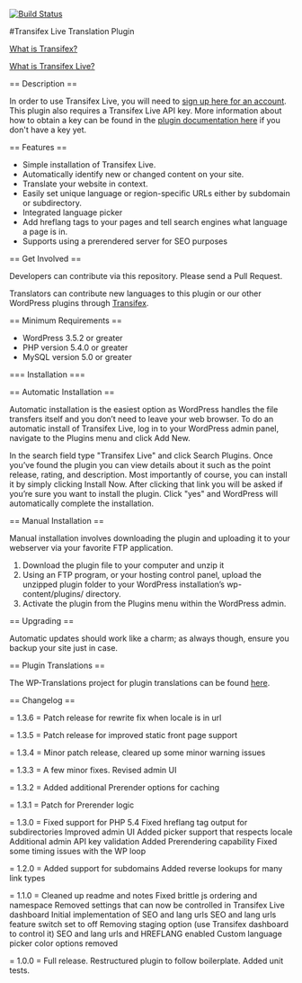 [![Build Status](https://travis-ci.org/transifex/transifex-live-wordpress.svg?branch=devel)](https://travis-ci.org/transifex/transifex-live-wordpress)

#Transifex Live Translation Plugin


[What is Transifex?](https://www.transifex.com/product/?utm_source=github&utm_medium=web&utm_campaign=tx-live-wp-plugin)



[What is Transifex Live?](https://www.transifex.com/product/transifexlive/)


== Description ==

In order to use Transifex Live, you will need to [sign up here for an account](https://www.transifex.com/signup/?utm_source=github&utm_medium=web&utm_campaign=tx-live-wp-plugin). This plugin also requires a Transifex Live API key.  More information about how to obtain a key can be found in the [plugin documentation here](http://docs.transifex.com/integrations/wordpress/#getting-your-transifex-live-api-key/?utm_source=github&utm_medium=web&utm_campaign=tx-live-wp-plugin) if you don't have a key yet.  

== Features ==

* Simple installation of Transifex Live.
* Automatically identify new or changed content on your site.
* Translate your website in context.
* Easily set unique language or region-specific URLs either by subdomain or subdirectory.
* Integrated language picker 
* Add hreflang tags to your pages and tell search engines what language a page is in.
* Supports using a prerendered server for SEO purposes

== Get Involved ==

Developers can contribute via this repository. Please send a Pull Request.

Translators can contribute new languages to this plugin or our other WordPress plugins through [Transifex](https://www.transifex.com/projects/p/transifex-live/).

== Minimum Requirements ==

* WordPress 3.5.2 or greater
* PHP version 5.4.0 or greater
* MySQL version 5.0 or greater

=== Installation ===

== Automatic Installation ==

Automatic installation is the easiest option as WordPress handles the file transfers itself and you don’t need to leave your web browser. To do an automatic install of Transifex Live, log in to your WordPress admin panel, navigate to the Plugins menu and click Add New.

In the search field type "Transifex Live" and click Search Plugins. Once you’ve found the plugin you can view details about it such as the point release, rating, and description. Most importantly of course, you can install it by simply clicking Install Now. After clicking that link you will be asked if you’re sure you want to install the plugin. Click "yes" and WordPress will automatically complete the installation.

== Manual Installation ==

Manual installation involves downloading the plugin and uploading it to your webserver via your favorite FTP application.

1. Download the plugin file to your computer and unzip it
2. Using an FTP program, or your hosting control panel, upload the unzipped plugin folder to your WordPress installation’s wp-content/plugins/ directory.
3. Activate the plugin from the Plugins menu within the WordPress admin.

== Upgrading ==

Automatic updates should work like a charm; as always though, ensure you backup your site just in case.

== Plugin Translations ==

The WP-Translations project for plugin translations can be found [here](https://www.transifex.com/wp-translations/transifex-live/transifex-live/).

== Changelog ==

= 1.3.6 =
Patch release for rewrite fix when locale is in url

= 1.3.5 =
Patch release for improved static front page support

= 1.3.4 =
Minor patch release, cleared up some minor warning issues

= 1.3.3 =
A few minor fixes.  Revised admin UI

= 1.3.2 =
Added additional Prerender options for caching

= 1.3.1 =
Patch for Prerender logic

= 1.3.0 =
Fixed support for PHP 5.4
Fixed hreflang tag output for subdirectories
Improved admin UI
Added picker support that respects locale
Additional admin API key validation
Added Prerendering capability
Fixed some timing issues with the WP loop

= 1.2.0 =
Added support for subdomains
Added reverse lookups for many link types

= 1.1.0 =
Cleaned up readme and notes
Fixed brittle js ordering and namespace
Removed settings that can now be controlled in Transifex Live dashboard
Initial implementation of SEO and lang urls
SEO and lang urls feature switch set to off
Removing staging option (use Transifex dashboard to control it)
SEO and lang urls and HREFLANG enabled
Custom language picker color options removed

= 1.0.0 =
Full release.  Restructured plugin to follow boilerplate.  Added unit tests.
